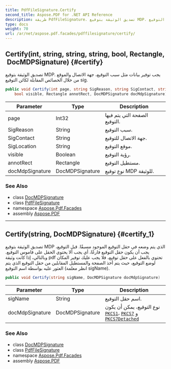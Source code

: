 ```yaml
---
title: PdfFileSignature.Certify
second_title: Aspose.PDF for .NET API Reference
description: طريقة PdfFileSignature. تصديق الوثيقة بتوقيع MDP. يجب توفير بيانات مثل سبب التوقيع، جهة الاتصال والموقع من خلال الخصائص المقابلة لكائن التوقيع sig
type: docs
weight: 70
url: /ar/net/aspose.pdf.facades/pdffilesignature/certify/
---
```

## Certify(int, string, string, string, bool, Rectangle, DocMDPSignature) {#certify}

تصديق الوثيقة بتوقيع MDP. يجب توفير بيانات مثل سبب التوقيع، جهة الاتصال والموقع من خلال الخصائص المقابلة لكائن التوقيع sig.

```csharp
public void Certify(int page, string SigReason, string SigContact, string SigLocation, 
    bool visible, Rectangle annotRect, DocMDPSignature docMdpSignature)
```

| Parameter | Type | Description |
| --- | --- | --- |
| page | Int32 | الصفحة التي يتم فيها التوقيع. |
| SigReason | String | سبب التوقيع. |
| SigContact | String | جهة الاتصال للتوقيع. |
| SigLocation | String | موقع التوقيع. |
| visible | Boolean | رؤية التوقيع. |
| annotRect | Rectangle | مستطيل التوقيع. |
| docMdpSignature | DocMDPSignature | نوع توقيع MDP للوثيقة. |

### See Also

* class [DocMDPSignature](../../../aspose.pdf.forms/docmdpsignature/)
* class [PdfFileSignature](../)
* namespace [Aspose.Pdf.Facades](../../../aspose.pdf.facades/)
* assembly [Aspose.PDF](../../../)

---

## Certify(string, DocMDPSignature) {#certify_1}

تصديق الوثيقة بتوقيع MDP الذي يتم وضعه في حقل التوقيع الموجود مسبقًا. قبل التوقيع، يجب أن يكون حقل التوقيع فارغًا، أي يجب ألا يحتوي الحقل على قاموس التوقيع. وبالتالي، إذا كانت وثيقة pdf تحتوي بالفعل على حقل توقيع، فلا يجب عليك توفير المكان لوضع التوقيع، حيث يتم أخذ الصفحة والمستطيل المقابلين من حقل التوقيع الذي يتم العثور عليه بواسطة اسم التوقيع (انظر معلمة sigName).

```csharp
public void Certify(string sigName, DocMDPSignature docMdpSignature)
```

| Parameter | Type | Description |
| --- | --- | --- |
| sigName | String | اسم حقل التوقيع. |
| docMdpSignature | DocMDPSignature | نوع التوقيع، يمكن أن يكون [`PKCS1`](../../../aspose.pdf.forms/pkcs1/)، [`PKCS7`](../../../aspose.pdf.forms/pkcs7/) و [`PKCS7Detached`](../../../aspose.pdf.forms/pkcs7detached/) |

### See Also

* class [DocMDPSignature](../../../aspose.pdf.forms/docmdpsignature/)
* class [PdfFileSignature](../)
* namespace [Aspose.Pdf.Facades](../../../aspose.pdf.facades/)
* assembly [Aspose.PDF](../../../)